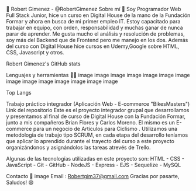 👋 Robert Gimenez - @RobertGimenez
Sobre mí 📃
Soy Programador Web Full Stack Junior, hice un curso en Digital House de la mano de la Fundación Formar y ahora en busca de mi primer empleo IT. Estoy capacitado para trabajar en equipo, con orden, responsabilidad y muchas ganar de nunca parar de aprender. Me gusta mucho el análisis y resolución de problemas, soy más del Backend que de Frontend pero me manejo en los dos. Además del curso con Digital House hice cursos en Udemy,Google sobre HTML, CSS, Javascript y otros.

Robert Gimenez's GitHub stats

Lenguajes y herramientas 🧑‍💻
image image image image image image image image image image image image image image

Top Langs

Trabajo práctico integrador (Aplicación Web - E-commerce "BikesMasters")
Link del repositorio
Este es el proyecto integrador grupal que desarrollamos y presentamos al final de curso de Digital House con la Fundación Formar, junto a mis compañeros Brian Flores y Carlos Moreno.
El mismo es un E-commerce para un negocio de Articulos para Ciclismo . Utilizamos una metodología de trabajo tipo SCRUM, en cada etapa del desarrollo teníamos que aplicar lo aprendido durante el trayecto del curso a este proyecto organizándonos y asignándolos las tareas atrevés de Trello.

Algunas de las tecnologías utilizadas en este proyecto son:
HTML - CSS - JavaScript - Git - GitHub - NodeJS - Express - EJS - Sequelize - MySQL

Contacto 📮
image
Email : Robertgim37@gmail.com
Gracias por pasarte, Saludos! 😄


<!---
ROBERT-Gimenez/ROBERT-Gimenez is a ✨ special ✨ repository because its `README.md` (this file) appears on your GitHub profile.
You can click the Preview link to take a look at your changes.
--->
